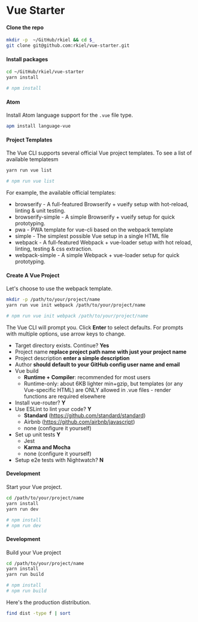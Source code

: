 # Vue Starter


#### Clone the repo

```bash
mkdir -p  ~/GitHub/rkiel && cd $_
git clone git@github.com:rkiel/vue-starter.git
```

#### Install packages

```bash
cd ~/GitHub/rkiel/vue-starter
yarn install

# npm install
```

#### Atom

Install Atom language support for the `.vue` file type.

```bash
apm install language-vue
```

#### Project Templates

The Vue CLI supports several official Vue project templates.  To see a list of available templatesm

```bash
yarn run vue list

# npm run vue list
```

For example, the available official templates:

* browserify - A full-featured Browserify + vueify setup with hot-reload, linting & unit testing.
* browserify-simple - A simple Browserify + vueify setup for quick prototyping.
* pwa - PWA template for vue-cli based on the webpack template
* simple - The simplest possible Vue setup in a single HTML file
* webpack - A full-featured Webpack + vue-loader setup with hot reload, linting, testing & css extraction.
* webpack-simple - A simple Webpack + vue-loader setup for quick prototyping.

#### Create A Vue Project

Let's choose to use the webpack template.

```bash
mkdir -p /path/to/your/project/name
yarn run vue init webpack /path/to/your/project/name 

# npm run vue init webpack /path/to/your/project/name
```

The Vue CLI will prompt you.  Click **Enter** to select defaults.  For prompts with multiple options, use arrow keys to change.
* Target directory exists. Continue? **Yes**
* Project name **replace project path name with just your project name**
* Project description **enter a simple description**
* Author **should default to your GitHub config user name and email**
* Vue build
    * **Runtime + Compiler**: recommended for most users 
    * Runtime-only: about 6KB lighter min+gzip, but templates (or any Vue-specific HTML) are ONLY allowed in .vue files - render functions are required elsewhere 
* Install vue-router? **Y**
* Use ESLint to lint your code? **Y**
    * **Standard** (https://github.com/standard/standard) 
    * Airbnb (https://github.com/airbnb/javascript) 
    * none (configure it yourself) 
* Set up unit tests **Y**
    * Jest 
    * **Karma and Mocha**
    * none (configure it yourself) 
* Setup e2e tests with Nightwatch? **N**


#### Development

Start your Vue project.

```bash
cd /path/to/your/project/name
yarn install
yarn run dev 

# npm install
# npm run dev
```

#### Development

Build your Vue project

```bash
cd /path/to/your/project/name
yarn install
yarn run build

# npm install
# npm run build
```

Here's the production distribution.

```bash
find dist -type f | sort
```


